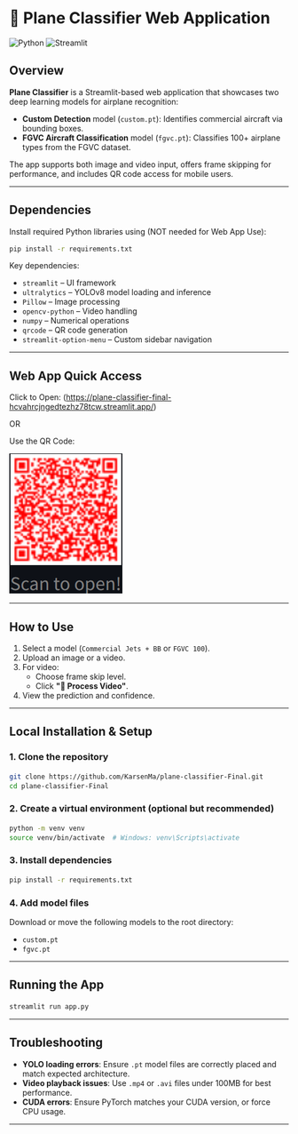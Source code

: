 
# 🛫 Plane Classifier Web Application

![Python](https://img.shields.io/badge/python-3.1+-blue)
![Streamlit](https://img.shields.io/badge/streamlit-live-brightgreen)


## Overview

**Plane Classifier** is a Streamlit-based web application that showcases two deep learning models for airplane recognition:

- **Custom Detection** model (`custom.pt`): Identifies commercial aircraft via bounding boxes.
- **FGVC Aircraft Classification** model (`fgvc.pt`): Classifies 100+ airplane types from the FGVC dataset.

The app supports both image and video input, offers frame skipping for performance, and includes QR code access for mobile users.

---

## Dependencies

Install required Python libraries using (NOT needed for Web App Use):

```bash
pip install -r requirements.txt
```

Key dependencies:

- `streamlit` – UI framework
- `ultralytics` – YOLOv8 model loading and inference
- `Pillow` – Image processing
- `opencv-python` – Video handling
- `numpy` – Numerical operations
- `qrcode` – QR code generation
- `streamlit-option-menu` – Custom sidebar navigation

---
## Web App Quick Access

Click to Open: (https://plane-classifier-final-hcvahrcjngedtezhz78tcw.streamlit.app/)

OR

Use the QR Code:

![QR Code](./Plane_Classifier_QR.png)

---

## How to Use

1. Select a model (`Commercial Jets + BB` or `FGVC 100`).
2. Upload an image or a video.
3. For video:
   - Choose frame skip level.
   - Click **"🚀 Process Video"**.
4. View the prediction and confidence.

---

## Local Installation & Setup

### 1. Clone the repository

```bash
git clone https://github.com/KarsenMa/plane-classifier-Final.git
cd plane-classifier-Final
```

### 2. Create a virtual environment (optional but recommended)

```bash
python -m venv venv
source venv/bin/activate  # Windows: venv\Scripts\activate
```

### 3. Install dependencies

```bash
pip install -r requirements.txt
```

### 4. Add model files

Download or move the following models to the root directory:
- `custom.pt`
- `fgvc.pt`

---

## Running the App

```bash
streamlit run app.py
```

---

## Troubleshooting

- **YOLO loading errors**: Ensure `.pt` model files are correctly placed and match expected architecture.
- **Video playback issues**: Use `.mp4` or `.avi` files under 100MB for best performance.
- **CUDA errors**: Ensure PyTorch matches your CUDA version, or force CPU usage.

---


